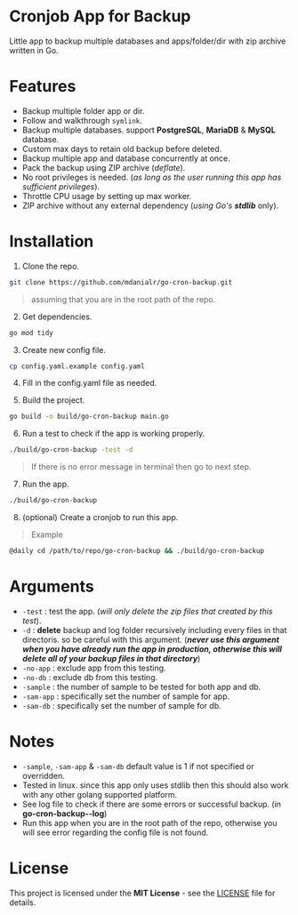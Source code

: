 # Cronjob App for Backup
Little app to backup multiple databases and apps/folder/dir with zip archive written in Go.

# Features
* Backup multiple folder app or dir.
* Follow and walkthrough `symlink`.
* Backup multiple databases. support __PostgreSQL__, __MariaDB__ & __MySQL__ database.
* Custom max days to retain old backup before deleted.
* Backup multiple app and database concurrently at once.
* Pack the backup using ZIP archive (*deflate*).
* No root privileges is needed. (*as long as the user running this app has sufficient privileges*).
* Throttle CPU usage by setting up max worker.
* ZIP archive without any external dependency (*using Go's __stdlib__* only).


# Installation
1. Clone the repo.
```bash
git clone https://github.com/mdanialr/go-cron-backup.git
```
> assuming that you are in the root path of the repo.
2. Get dependencies.
```bash
go mod tidy
```

3. Create new config file.
```bash
cp config.yaml.example config.yaml
```

4. Fill in the config.yaml file as needed.

5. Build the project.
```bash
go build -o build/go-cron-backup main.go
```

6. Run a test to check if the app is working properly.
```bash
./build/go-cron-backup -test -d
```
> If there is no error message in terminal then go to next step.

7. Run the app.
```bash
./build/go-cron-backup
```

8. (optional) Create a cronjob to run this app.
> Example
```bash
@daily cd /path/to/repo/go-cron-backup && ./build/go-cron-backup
```

# Arguments
* `-test` : test the app. (*will only delete the zip files that created by this test*).
* `-d` : **delete** backup and log folder recursively including every files in that directoris. so be careful with this argument. (**_never use this argument when you have already run the app in production, otherwise this will delete all of your backup files in that directory_**)
* `-no-app` : exclude app from this testing.
* `-no-db` : exclude db from this testing.
* `-sample` : the number of sample to be tested for both app and db.
* `-sam-app` : specifically set the number of sample for app.
* `-sam-db` : specifically set the number of sample for db.


# Notes
* `-sample`, `-sam-app` & `-sam-db` default value is 1 if not specified or overridden.
* Tested in linux. since this app only uses stdlib then this should also work with any other golang supported platform.
* See log file to check if there are some errors or successful backup. (in **go-cron-backup--log**)
* Run this app when you are in the root path of the repo, otherwise you will see error regarding the config file is not found.

# License
This project is licensed under the **MIT License** - see the [LICENSE](LICENSE "LICENSE") file for details.
